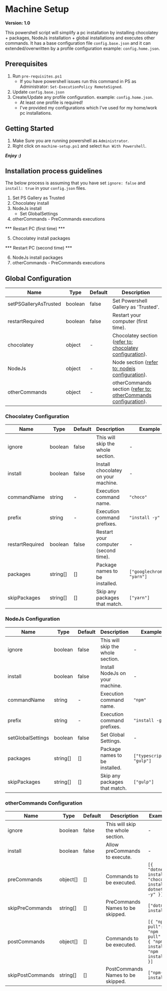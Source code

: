 # Machine Setup
**Version: 1.0**

This powershell script will simplify a pc installation by installing chocolatey + packages, NodeJs installation + global installations and executes other commands.
It has a base configuration file `config.base.json` and it can extended/overwritten by a profile configuration example: `config.home.json`.

## Prerequisites

1. Run `pre-requisites.ps1`
    * If you have powershell issues run this command in PS as Administrator: `Set-ExecutionPolicy RemoteSigned`.
2. Update `config.base.json`
3. Create/Update any profile configuration. example: `config.home.json`.
    * At least one profile is required!
    * I've provided my configurations which I've used for my home/work pc installations.

## Getting Started

1. Make Sure you are running powershell as `Administrator`.
2. Right click on `machine-setup.ps1` and select `Run With Powershell`.

***Enjoy :)***

## Installation process guidelines
The below process is assuming that you have set `ignore: false` and `install: true` in your `config.json` files.
1. Set PS Gallery as Trusted
2. Chocolatey install
3. NodeJs install
    * Set GlobalSettings
4. otherCommands - PreCommands executions

*** Restart PC (first time) ***

5. Chocolatey install packages

*** Restart PC (second time) ***

6. NodeJs install packages
7. otherCommands - PreCommands executions

## Global Configuration
| Name                  | Type    | Default | Description                                                                                    |
|-----------------------|---------|---------|------------------------------------------------------------------------------------------------|
| setPSGalleryAsTrusted | boolean | false   | Set Powershell Gallery as 'Trusted'.                                                           |
| restartRequired       | boolean | false   | Restart your computer (first time).                                                            |
| chocolatey            | object  | -       | Chocolatey section ([refer to: chocolatey configuration](#chocolatey-configuration)).          |
| NodeJs                | object  | -       | Node section ([refer to: nodejs configuration](#nodejs-configuration)).                        |
| otherCommands         | object  | -       | otherCommands section ([refer to: otherCommands configuration](#othercommands-configuration)). |

### Chocolatey Configuration
| Name            | Type     | Default | Description                          | Example                    |
|-----------------|----------|---------|--------------------------------------|----------------------------|
| ignore          | boolean  | false   | This will skip the whole section.    | -                          |
| install         | boolean  | false   | Install chocolatey on your machine.  | -                          |
| commandName     | string   | -       | Execution command name.              | `"choco"`                  |
| prefix          | string   | -       | Execution command prefixes.          | `"install -y"`             |
| restartRequired | boolean  | false   | Restart your computer (second time). | -                          |
| packages        | string[] | []      | Package names to be installed.       | `["googlechrome", "yarn"]` |
| skipPackages    | string[] | []      | Skip any packages that match.        | `["yarn"]`                 |

### NodeJs Configuration
| Name              | Type     | Default | Description                       | Example                  |
|-------------------|----------|---------|-----------------------------------|--------------------------|
| ignore            | boolean  | false   | This will skip the whole section. | -                        |
| install           | boolean  | false   | Install NodeJs on your machine.   | -                        |
| commandName       | string   | -       | Execution command name.           | `"npm"`                  |
| prefix            | string   | -       | Execution command prefixes.       | `"install -g"`           |
| setGlobalSettings | boolean  | false   | Set Global Settings.              | -                        |
| packages          | string[] | []      | Package names to be installed.    | `["typescript", "gulp"]` |
| skipPackages      | string[] | []      | Skip any packages that match.     | `["gulp"]`               |

### otherCommands Configuration
| Name             | Type     | Default | Description                       | Example                                                          |
|------------------|----------|---------|-----------------------------------|------------------------------------------------------------------|
| ignore           | boolean  | false   | This will skip the whole section. | -                                                                |
| install          | boolean  | false   | Allow preCommands to execute.     | -                                                                |
| preCommands      | object[] | []      | Commands to be executed.          | `[{ "dotnet-install": "choco install dotnet4.6 -y" }]`           |
| skipPreCommands  | string[] | []      | PreCommands Names to be skipped.  | `["dotnet-install"]`                                             |
| postCommands     | object[] | []      | Commands to be executed.          | `[{ "npm-pull": "npm pull" }, { "npm-install": "npm install" }]` |
| skipPostCommands | string[] | []      | PostCommands Names to be skipped. | `["npm-install"]`                                                |
